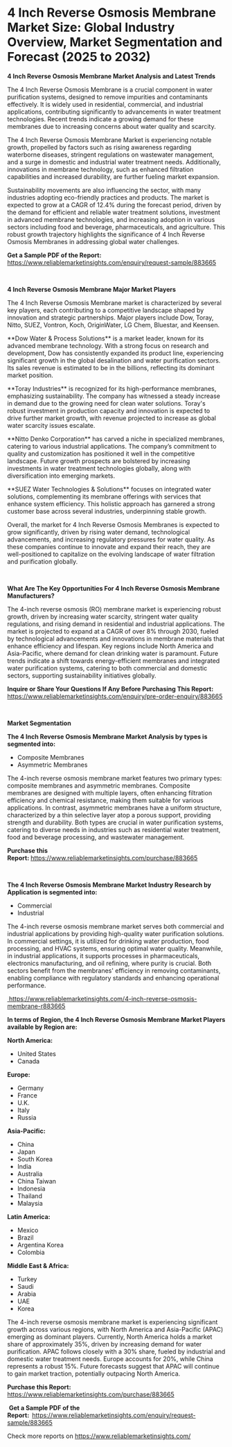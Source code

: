 <p><h1>4 Inch Reverse Osmosis Membrane Market Size: Global Industry Overview, Market Segmentation and Forecast (2025 to 2032)</h1></p><p><strong>4 Inch Reverse Osmosis Membrane Market Analysis and Latest Trends</strong></p>
<p><p>The 4 Inch Reverse Osmosis Membrane is a crucial component in water purification systems, designed to remove impurities and contaminants effectively. It is widely used in residential, commercial, and industrial applications, contributing significantly to advancements in water treatment technologies. Recent trends indicate a growing demand for these membranes due to increasing concerns about water quality and scarcity.</p><p>The 4 Inch Reverse Osmosis Membrane Market is experiencing notable growth, propelled by factors such as rising awareness regarding waterborne diseases, stringent regulations on wastewater management, and a surge in domestic and industrial water treatment needs. Additionally, innovations in membrane technology, such as enhanced filtration capabilities and increased durability, are further fueling market expansion. </p><p>Sustainability movements are also influencing the sector, with many industries adopting eco-friendly practices and products. The market is expected to grow at a CAGR of 12.4% during the forecast period, driven by the demand for efficient and reliable water treatment solutions, investment in advanced membrane technologies, and increasing adoption in various sectors including food and beverage, pharmaceuticals, and agriculture. This robust growth trajectory highlights the significance of 4 Inch Reverse Osmosis Membranes in addressing global water challenges.</p></p>
<p><strong>Get a Sample PDF of the Report:&nbsp;</strong> <a href="https://www.reliablemarketinsights.com/enquiry/request-sample/883665?utm_campaign=2632&utm_medium=2&utm_source=Github&utm_content=ia&utm_term=02042025&utm_id=4-inch-reverse-osmosis-membrane">https://www.reliablemarketinsights.com/enquiry/request-sample/883665</a></p>
<p>&nbsp;</p>
<p><strong>4 Inch Reverse Osmosis Membrane Major Market Players</strong></p>
<p><p>The 4 Inch Reverse Osmosis Membrane market is characterized by several key players, each contributing to a competitive landscape shaped by innovation and strategic partnerships. Major players include Dow, Toray, Nitto, SUEZ, Vontron, Koch, OriginWater, LG Chem, Bluestar, and Keensen.</p><p>**Dow Water & Process Solutions** is a market leader, known for its advanced membrane technology. With a strong focus on research and development, Dow has consistently expanded its product line, experiencing significant growth in the global desalination and water purification sectors. Its sales revenue is estimated to be in the billions, reflecting its dominant market position.</p><p>**Toray Industries** is recognized for its high-performance membranes, emphasizing sustainability. The company has witnessed a steady increase in demand due to the growing need for clean water solutions. Toray's robust investment in production capacity and innovation is expected to drive further market growth, with revenue projected to increase as global water scarcity issues escalate.</p><p>**Nitto Denko Corporation** has carved a niche in specialized membranes, catering to various industrial applications. The company’s commitment to quality and customization has positioned it well in the competitive landscape. Future growth prospects are bolstered by increasing investments in water treatment technologies globally, along with diversification into emerging markets.</p><p>**SUEZ Water Technologies & Solutions** focuses on integrated water solutions, complementing its membrane offerings with services that enhance system efficiency. This holistic approach has garnered a strong customer base across several industries, underpinning stable growth.</p><p>Overall, the market for 4 Inch Reverse Osmosis Membranes is expected to grow significantly, driven by rising water demand, technological advancements, and increasing regulatory pressures for water quality. As these companies continue to innovate and expand their reach, they are well-positioned to capitalize on the evolving landscape of water filtration and purification globally.</p></p>
<p>&nbsp;</p>
<p><strong>What Are The Key Opportunities For 4 Inch Reverse Osmosis Membrane Manufacturers?</strong></p>
<p><p>The 4-inch reverse osmosis (RO) membrane market is experiencing robust growth, driven by increasing water scarcity, stringent water quality regulations, and rising demand in residential and industrial applications. The market is projected to expand at a CAGR of over 8% through 2030, fueled by technological advancements and innovations in membrane materials that enhance efficiency and lifespan. Key regions include North America and Asia-Pacific, where demand for clean drinking water is paramount. Future trends indicate a shift towards energy-efficient membranes and integrated water purification systems, catering to both commercial and domestic sectors, supporting sustainability initiatives globally.</p></p>
<p><strong>Inquire or Share Your Questions If Any Before Purchasing This Report:</strong> <a href="https://www.reliablemarketinsights.com/enquiry/pre-order-enquiry/883665?utm_campaign=2632&utm_medium=2&utm_source=Github&utm_content=ia&utm_term=02042025&utm_id=4-inch-reverse-osmosis-membrane">https://www.reliablemarketinsights.com/enquiry/pre-order-enquiry/883665</a></p>
<p>&nbsp;</p>
<p><strong>Market Segmentation</strong></p>
<p><strong>The 4 Inch Reverse Osmosis Membrane Market Analysis by types is segmented into:</strong></p>
<p><ul><li>Composite Membranes</li><li>Asymmetric Membranes</li></ul></p>
<p><p>The 4-inch reverse osmosis membrane market features two primary types: composite membranes and asymmetric membranes. Composite membranes are designed with multiple layers, often enhancing filtration efficiency and chemical resistance, making them suitable for various applications. In contrast, asymmetric membranes have a uniform structure, characterized by a thin selective layer atop a porous support, providing strength and durability. Both types are crucial in water purification systems, catering to diverse needs in industries such as residential water treatment, food and beverage processing, and wastewater management.</p></p>
<p><strong>Purchase this Report:&nbsp;</strong><a href="https://www.reliablemarketinsights.com/purchase/883665?utm_campaign=2632&utm_medium=2&utm_source=Github&utm_content=ia&utm_term=02042025&utm_id=4-inch-reverse-osmosis-membrane">https://www.reliablemarketinsights.com/purchase/883665</a></p>
<p>&nbsp;</p>
<p><strong>The 4 Inch Reverse Osmosis Membrane Market Industry Research by Application is segmented into:</strong></p>
<p><ul><li>Commercial</li><li>Industrial</li></ul></p>
<p><p>The 4-inch reverse osmosis membrane market serves both commercial and industrial applications by providing high-quality water purification solutions. In commercial settings, it is utilized for drinking water production, food processing, and HVAC systems, ensuring optimal water quality. Meanwhile, in industrial applications, it supports processes in pharmaceuticals, electronics manufacturing, and oil refining, where purity is crucial. Both sectors benefit from the membranes' efficiency in removing contaminants, enabling compliance with regulatory standards and enhancing operational performance.</p></p>
<p><a href="https://www.reliablemarketinsights.com/4-inch-reverse-osmosis-membrane-r883665?utm_campaign=2632&utm_medium=2&utm_source=Github&utm_content=ia&utm_term=02042025&utm_id=4-inch-reverse-osmosis-membrane">&nbsp;https://www.reliablemarketinsights.com/4-inch-reverse-osmosis-membrane-r883665</a></p>
<p><strong>In terms of Region, the 4 Inch Reverse Osmosis Membrane Market Players available by Region are:</strong></p>
<p>
    <p> <strong> North America: </strong>
        <ul>
            <li>United States</li>
            <li>Canada</li>
        </ul>
        </p> 
    <p> <strong> Europe: </strong>
        <ul>
            <li>Germany</li>
            <li>France</li>
            <li>U.K.</li>
            <li>Italy</li>
            <li>Russia</li>
        </ul>
        </p> 
    <p> <strong> Asia-Pacific: </strong>
        <ul>
            <li>China</li>
            <li>Japan</li>
            <li>South Korea</li>
            <li>India</li>
            <li>Australia</li>
            <li>China Taiwan</li>
            <li>Indonesia</li>
            <li>Thailand</li>
            <li>Malaysia</li>
        </ul>
        </p> 
    <p> <strong> Latin America: </strong>
        <ul>
            <li>Mexico</li>
            <li>Brazil</li>
            <li>Argentina Korea</li>
            <li>Colombia</li>
        </ul>
        </p> 
    <p> <strong> Middle East & Africa: </strong>
        <ul>
            <li>Turkey</li>
            <li>Saudi</li>
            <li>Arabia</li>
            <li>UAE</li>
            <li>Korea</li>
        </ul>
    </p>
    </p>
<p><p>The 4-inch reverse osmosis membrane market is experiencing significant growth across various regions, with North America and Asia-Pacific (APAC) emerging as dominant players. Currently, North America holds a market share of approximately 35%, driven by increasing demand for water purification. APAC follows closely with a 30% share, fueled by industrial and domestic water treatment needs. Europe accounts for 20%, while China represents a robust 15%. Future forecasts suggest that APAC will continue to gain market traction, potentially outpacing North America.</p></p>
<p><strong>Purchase this Report: </strong><a href="https://www.reliablemarketinsights.com/purchase/883665?utm_campaign=2632&utm_medium=2&utm_source=Github&utm_content=ia&utm_term=02042025&utm_id=4-inch-reverse-osmosis-membrane">https://www.reliablemarketinsights.com/purchase/883665</a></p>
<p>&nbsp;<strong>Get a Sample PDF of the Report:&nbsp;&nbsp;</strong><a href="https://www.reliablemarketinsights.com/enquiry/request-sample/883665?utm_campaign=2632&utm_medium=2&utm_source=Github&utm_content=ia&utm_term=02042025&utm_id=4-inch-reverse-osmosis-membrane">https://www.reliablemarketinsights.com/enquiry/request-sample/883665</a></p>
<p><strong></strong></p>
<p>Check more reports on <a href="https://www.reliablemarketinsights.com/?utm_campaign=2632&utm_medium=2&utm_source=Github&utm_content=ia&utm_term=02042025&utm_id=4-inch-reverse-osmosis-membrane">https://www.reliablemarketinsights.com/</a></p>